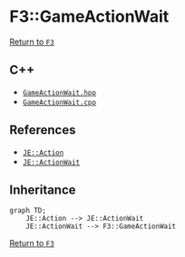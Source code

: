 # F3::GameActionWait

[Return to `F3`](/docs/f3.md)

## C++

- [`GameActionWait.hpp`](/src/f3/GameActionWait.hpp)
- [`GameActionWait.cpp`](/src/f3/GameActionWait.cpp)

## References

- [`JE::Action`](https://github.com/OpenJE/openje/docs/je/Action.md)
- [`JE::ActionWait`](https://github.com/OpenJE/openje/docs/je/ActionWait.md)

## Inheritance

```mermaid
graph TD;
    JE::Action --> JE::ActionWait
    JE::ActionWait --> F3::GameActionWait
```

[Return to `F3`](/docs/f3.md)